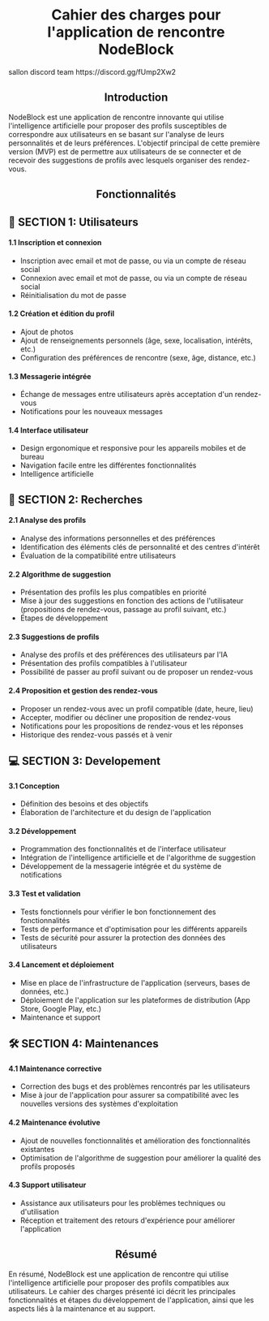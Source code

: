 <h1 align = 'center'>
  Cahier des charges pour l'application de rencontre NodeBlock
</h1>
sallon discord team https://discord.gg/fUmp2Xw2 
<h2 align = 'center'> Introduction </h2>

NodeBlock est une application de rencontre innovante qui utilise l'intelligence artificielle pour proposer des profils susceptibles de correspondre aux utilisateurs en se basant sur l'analyse de leurs personnalités et de leurs préférences. L'objectif principal de cette première version (MVP) est de permettre aux utilisateurs de se connecter et de recevoir des suggestions de profils avec lesquels organiser des rendez-vous.

<h2 align = 'center'> Fonctionnalités </h2>

## 👥 SECTION 1: Utilisateurs

#### 1.1 Inscription et connexion

<ul>
  <li> Inscription avec email et mot de passe, ou via un compte de réseau social
  <li> Connexion avec email et mot de passe, ou via un compte de réseau social
  <li> Réinitialisation du mot de passe
</ul>

#### 1.2 Création et édition du profil

<ul>
  <li> Ajout de photos
  <li> Ajout de renseignements personnels (âge, sexe, localisation, intérêts, etc.)
  <li> Configuration des préférences de rencontre (sexe, âge, distance, etc.)
</ul>

#### 1.3 Messagerie intégrée

<ul>
  <li> Échange de messages entre utilisateurs après acceptation d'un rendez-vous
  <li> Notifications pour les nouveaux messages
</ul>

#### 1.4 Interface utilisateur

<ul>
  <li> Design ergonomique et responsive pour les appareils mobiles et de bureau
  <li> Navigation facile entre les différentes fonctionnalités
  <li> Intelligence artificielle
</ul>

## 🔭 SECTION 2: Recherches

#### 2.1 Analyse des profils

<ul>
  <li> Analyse des informations personnelles et des préférences
  <li> Identification des éléments clés de personnalité et des centres d'intérêt
  <li> Évaluation de la compatibilité entre utilisateurs
</ul>

#### 2.2 Algorithme de suggestion

<ul>
  <li> Présentation des profils les plus compatibles en priorité
  <li> Mise à jour des suggestions en fonction des actions de l'utilisateur (propositions de rendez-vous, passage au profil suivant, etc.)
  <li> Étapes de développement
</ul>

#### 2.3 Suggestions de profils

<ul>
  <li> Analyse des profils et des préférences des utilisateurs par l'IA
  <li> Présentation des profils compatibles à l'utilisateur
  <li> Possibilité de passer au profil suivant ou de proposer un rendez-vous
</ul>

#### 2.4 Proposition et gestion des rendez-vous

<ul>
  <li> Proposer un rendez-vous avec un profil compatible (date, heure, lieu)
  <li> Accepter, modifier ou décliner une proposition de rendez-vous
  <li> Notifications pour les propositions de rendez-vous et les réponses
  <li> Historique des rendez-vous passés et à venir
</ul>

## 💻 SECTION 3: Developement

#### 3.1 Conception

<ul>
  <li> Définition des besoins et des objectifs
  <li> Élaboration de l'architecture et du design de l'application
</ul>

#### 3.2 Développement

<ul>
  <li> Programmation des fonctionnalités et de l'interface utilisateur
  <li> Intégration de l'intelligence artificielle et de l'algorithme de suggestion
  <li> Développement de la messagerie intégrée et du système de notifications
</ul>

#### 3.3 Test et validation

<ul>
  <li> Tests fonctionnels pour vérifier le bon fonctionnement des fonctionnalités
  <li> Tests de performance et d'optimisation pour les différents appareils
  <li> Tests de sécurité pour assurer la protection des données des utilisateurs
</ul>

#### 3.4 Lancement et déploiement

<ul>
  <li> Mise en place de l'infrastructure de l'application (serveurs, bases de données, etc.)
  <li> Déploiement de l'application sur les plateformes de distribution (App Store, Google Play, etc.)
  <li> Maintenance et support
</ul>

## 🛠 SECTION 4: Maintenances

#### 4.1 Maintenance corrective

<ul>
  <li> Correction des bugs et des problèmes rencontrés par les utilisateurs
  <li> Mise à jour de l'application pour assurer sa compatibilité avec les nouvelles versions des systèmes d'exploitation
</ul>

#### 4.2 Maintenance évolutive

<ul>
  <li> Ajout de nouvelles fonctionnalités et amélioration des fonctionnalités existantes
  <li> Optimisation de l'algorithme de suggestion pour améliorer la qualité des profils proposés
</ul>

#### 4.3 Support utilisateur

<ul>
  <li> Assistance aux utilisateurs pour les problèmes techniques ou d'utilisation
  <li> Réception et traitement des retours d'expérience pour améliorer l'application
</ul>

<h2 align = 'center'> Résumé </h2>

En résumé, NodeBlock est une application de rencontre qui utilise l'intelligence artificielle pour proposer des profils compatibles aux utilisateurs. Le cahier des charges présenté ici décrit les principales fonctionnalités et étapes du développement de l'application, ainsi que les aspects liés à la maintenance et au support.
